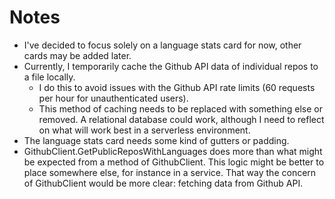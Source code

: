 # Notes

- I've decided to focus solely on a language stats card for now, other cards may be added later.
- Currently, I temporarily cache the Github API data of individual repos to a file locally.
  - I do this to avoid issues with the Github API rate limits (60 requests per hour for unauthenticated users).
  - This method of caching needs to be replaced with something else or removed. A relational database could work, although I need to reflect on what will work best in a serverless environment.
- The language stats card needs some kind of gutters or padding.
- GithubClient.GetPublicReposWithLanguages does more than what might be expected from a method of GithubClient. This logic might be better to place somewhere else, for instance in a service. That way the concern of GithubClient would be more clear: fetching data from Github API.
